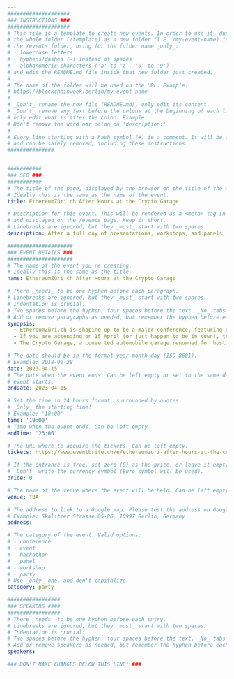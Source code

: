 ```yaml
---
####################
### INSTRUCTIONS ###
####################
# This file is a template to create new events. In order to use it, duplicate
# the whole folder (/template) as a new folder (I.E. /my-event-name) inside of
# the /events folder, using for the folder name _only_:
# - lowercase letters
# - hyphens/dashes (-) instead of spaces
# - alphanumeric characters ('a' to 'z', '0' to '9')
# and edit the README.md file inside that new folder just created.
#
# The name of the folder will be used on the URL. Example:
# https://blockchainweek.berlin/my-event-name
#
# _Don't_ rename the new file (README.md), only edit its content.
# _Don't_ remove any text before the colons at the beginning of each line,
# only edit what is after the colon. Example:
# Don't remove the word nor colon on 'description:'
#
# Every line starting with a hash symbol (#) is a comment. It will be ignored
# and can be safely removed, including these instructions.
###############


###########
### SEO ###
###########
# The title of the page, displayed by the browser on the title of the window.
# Ideally this is the same as the name of the event.
title: EthereumZüri.ch After Hours at the Crypto Garage

# Description for this event. This will be rendered as a <meta> tag in the HTML,
# and displayed on the /events page. Keep it short.
# Linebreaks are ignored, but they _must_ start with two spaces.
description: After a full day of presentations, workshops, and panels, many will be looking for a place to unwind and recharge. That’s where EthereumZüri After Hours comes in!

#####################
### EVENT DETAILS ###
#####################
# The name of the event you're creating.
# Ideally this is the same as the title.
name: EthereumZüri.ch After Hours at the Crypto Garage

# There _needs_ to be one hyphen before each paragraph.
# Linebreaks are ignored, but they _must_ start with two spaces.
# Indentation is crucial:
# Two spaces before the hyphen, four spaces before the text. _No_ tabs allowed.
# Add or remove paragraphs as needed, but remember the hyphen before each entry.
synopsis:
  - EthereumZüri.ch is shaping up to be a major conference, featuring over 90 speakers and 500 attendees. It’s also a jam-packed program. After a full day of presentations, workshops, and panels, many will be looking for a place to unwind and recharge. That’s where EthereumZüri.ch After Hours comes in! 
  - If you are attending on 15 April (or just happen to be in town), then the Enterprise Ethereum Alliance and MME (the law firm known for helping organise the original Ethereum crowd sale), along with our co-sponsors HOPR and the Multichain Asset Managers Association, would be delighted to have you join us at the Crypto Garage for a relaxed after-conference get-together. With a live DJ providing a soothing soundtrack, drinks to quench your thirst, and delectable Web3 pizza (the kind you can eat), it should be just the atmosphere to relax in while meeting conference speakers, fellow attendees, and members of the Swiss Ethereum and blockchain scene. 
  - The Crypto Garage, a converted automobile garage renowned for hosting crypto events, is located in Zürich’s Seefeld neighbourhood, not far from the conference venue and close to the Lake of Zürich. It's also within walking distance of Zürich's Niederdorf party mile if you care to continue your night out after the party ends. We do hope to see you there! But please register early, capacity is limited.

# The date should be in the format year-month-day (ISO 8601).
# Example: 2018-02-28
date: 2023-04-15
# The date when the event ends. Can be left empty or set to the same day the
# event starts.
endDate: 2023-04-15

# Set the time in 24 hours format, surrounded by quotes.
# _Only_ the starting time!
# Example: '18:00'
time: '19:00'
# Time when the event ends. Can be left empty.
endTime: '23:00'

# The URL where to acquire the tickets. Can be left empty.
tickets: https://www.eventbrite.ch/e/ethereumzuri-after-hours-at-the-crypto-garage-tickets-580241336457

# If the entrance is free, set zero (0) as the price, or leave it empty.
# _Don't_ write the currency symbol (Euro symbol will be used).
price: 0

# The name of the venue where the event will be held. Can be left empty.
venue: TBA

# The address to link to a Google map. Please test the address on Google Maps.
# Example: Skalitzer Strasse 85-86, 10997 Berlin, Germany
address: 

# The category of the event. Valid options:
# - conference
# - event
# - hackathon
# - panel
# - workshop
# - party
# Use _only_ one, and don't capitalize.
category: party

#################
### SPEAKERS ####
#################
# There _needs_ to be one hyphen before each entry.
# Linebreaks are ignored, but they _must_ start with two spaces.
# Indentation is crucial:
# Two spaces before the hyphen, four spaces before the text. _No_ tabs allowed.
# Add or remove speakers as needed, but remember the hyphen before each entry.
speakers:

### DON'T MAKE CHANGES BELOW THIS LINE! ###
---
```


<!-- ### DON'T MAKE CHANGES BELOW THIS LINE! ### -->

<Event-Content/>
